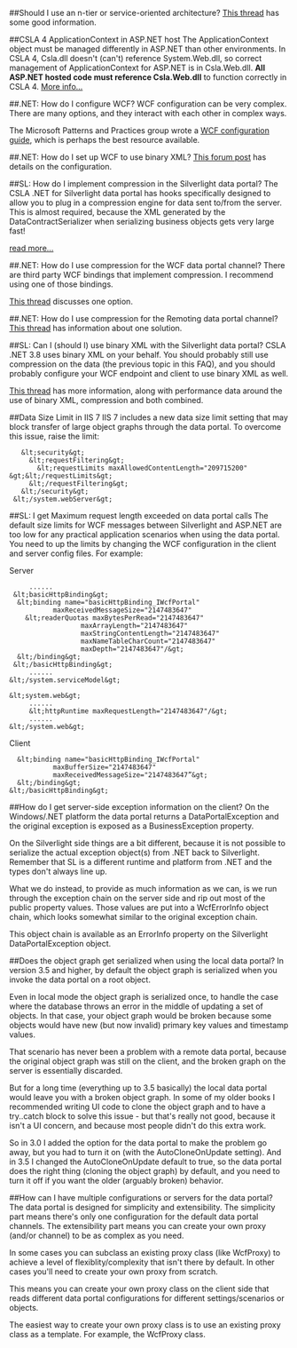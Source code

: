 ##Should I use an n-tier or service-oriented architecture?
[This thread](https://cslanet.com/old-forum/10198.html) has some good information.

##CSLA 4 ApplicationContext in ASP.NET host
The ApplicationContext object must be managed differently in ASP.NET than other environments. In CSLA 4, Csla.dll doesn't (can't) reference System.Web.dll, so correct management of ApplicationContext for ASP.NET is in Csla.Web.dll. **All ASP.NET hosted code must reference Csla.Web.dll** to function correctly in CSLA 4. [More info...](https://cslanet.com/old-forum/9583.html)

##.NET: How do I configure WCF?
WCF configuration can be very complex. There are many options, and they interact with each other in complex ways.

The Microsoft Patterns and Practices group wrote a [WCF configuration guide](http://wcfsecurity.codeplex.com), which is perhaps the best resource available.

##.NET: How do I set up WCF to use binary XML?
[This forum post](https://cslanet.com/old-forum/7494.html) has details on the configuration.

##SL: How do I implement compression in the Silverlight data portal?
The CSLA .NET for Silverlight data portal has hooks specifically designed to allow you to plug in a compression engine for data sent to/from the server. This is almost required, because the XML generated by the DataContractSerializer when serializing business objects gets very large fast!

[read more...](Silverlight.md)

##.NET: How do I use compression for the WCF data portal channel?
There are third party WCF bindings that implement compression. I recommend using one of those bindings.

[This thread](https://cslanet.com/old-forum/10805.html) discusses one option.

##.NET: How do I use compression for the Remoting data portal channel?
[This thread](http://forums.lhotka.net/forums/thread/38627.aspx) has information about one solution.

##SL: Can I (should I) use binary XML with the Silverlight data portal?
CSLA .NET 3.8 uses binary XML on your behalf. You should probably still use compression on the data (the previous topic in this FAQ), and you should probably configure your WCF endpoint and client to use binary XML as well.

[This thread](https://cslanet.com/old-forum/7258.html) has more information, along with performance data around the use of binary XML, compression and both combined.


##Data Size Limit in IIS 7
IIS 7 includes a new data size limit setting that may block transfer of large object graphs through the data portal. To overcome this issue, raise the limit:

```&lt;system.webServer&gt;
   &lt;security&gt;
     &lt;requestFiltering&gt;
       &lt;requestLimits maxAllowedContentLength="209715200" &gt;&lt;/requestLimits&gt;
     &lt;/requestFiltering&gt;
   &lt;/security&gt;
 &lt;/system.webServer&gt;
```

##SL: I get Maximum request length exceeded on data portal calls
The default size limits for WCF messages between Silverlight and ASP.NET are too low for any practical application scenarios when using the data portal. You need to up the limits by changing the WCF configuration in the client and server config files. For example:

Server

```&lt;system.serviceModel&gt;
     ......     
 &lt;basicHttpBinding&gt;
  &lt;binding name="basicHttpBinding_IWcfPortal"
           maxReceivedMessageSize="2147483647"
    &lt;readerQuotas maxBytesPerRead="2147483647"
                  maxArrayLength="2147483647"
                  maxStringContentLength="2147483647"
                  maxNameTableCharCount="2147483647"
                  maxDepth="2147483647"/&gt;
  &lt;/binding&gt;
 &lt;/basicHttpBinding&gt;
     ......     
&lt;/system.serviceModel&gt;

&lt;system.web&gt;
     ......     
     &lt;httpRuntime maxRequestLength="2147483647"/&gt;
     ......
&lt;/system.web&gt;
```

Client

```&lt;basicHttpBinding&gt;
  &lt;binding name="basicHttpBinding_IWcfPortal" 
           maxBufferSize="2147483647"
           maxReceivedMessageSize="2147483647”&gt;
  &lt;/binding&gt;
&lt;/basicHttpBinding&gt;
```

##How do I get server-side exception information on the client?
On the Windows/.NET platform the data portal returns a DataPortalException and the original exception is exposed as a BusinessException property.

On the Silverlight side things are a bit different, because it is not possible to serialize the actual exception object(s) from .NET back to Silverlight. Remember that SL is a different runtime and platform from .NET and the types don't always line up.

What we do instead, to provide as much information as we can, is we run through the exception chain on the server side and rip out most of the public property values. Those values are put into a WcfErrorInfo object chain, which looks somewhat similar to the original exception chain.

This object chain is available as an ErrorInfo property on the Silverlight DataPortalException object.

##Does the object graph get serialized when using the local data portal?
In version 3.5 and higher, by default the object graph is serialized when you invoke the data portal on a root object. 

Even in local mode the object graph is serialized once, to handle the case where the database throws an error in the middle of updating a set of objects. In that case, your object graph would be broken because some objects would have new (but now invalid) primary key values and timestamp values.

That scenario has never been a problem with a remote data portal, because the original object graph was still on the client, and the broken graph on the server is essentially discarded.

But for a long time (everything up to 3.5 basically) the local data portal would leave you with a broken object graph. In some of my older books I recommended writing UI code to clone the object graph and to have a try..catch block to solve this issue - but that's really not good, because it isn't a UI concern, and because most people didn't do this extra work.

So in 3.0 I added the option for the data portal to make the problem go away, but you had to turn it on (with the AutoCloneOnUpdate setting). And in 3.5 I changed the AutoCloneOnUpdate default to true, so the data portal does the right thing (cloning the object graph) by default, and you need to turn it off if you want the older (arguably broken) behavior.

##How can I have multiple configurations or servers for the data portal?
The data portal is designed for simplicity and extensibility. The simplicity part means there's only one configuration for the default data portal channels. The extensibility part means you can create your own proxy (and/or channel) to be as complex as you need.

In some cases you can subclass an existing proxy class (like WcfProxy) to achieve a level of flexiblity/complexity that isn't there by default. In other cases you'll need to create your own proxy from scratch.

This means you can create your own proxy class on the client side that reads different data portal configurations for different settings/scenarios or objects.

The easiest way to create your own proxy class is to use an existing proxy class as a template. For example, the WcfProxy class.
